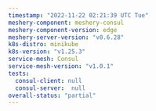 ```yaml
---
timestamp: "2022-11-22 02:21:39 UTC Tue"
meshery-component: meshery-consul
meshery-component-version: edge
meshery-server-version: "v0.6.28"
k8s-distro: minikube
k8s-version: "v1.25.3"
service-mesh: Consul
service-mesh-version: "v1.0.1"
tests:
  consul-client: null
  consul-server:  null
overall-status: "partial"
---
```

